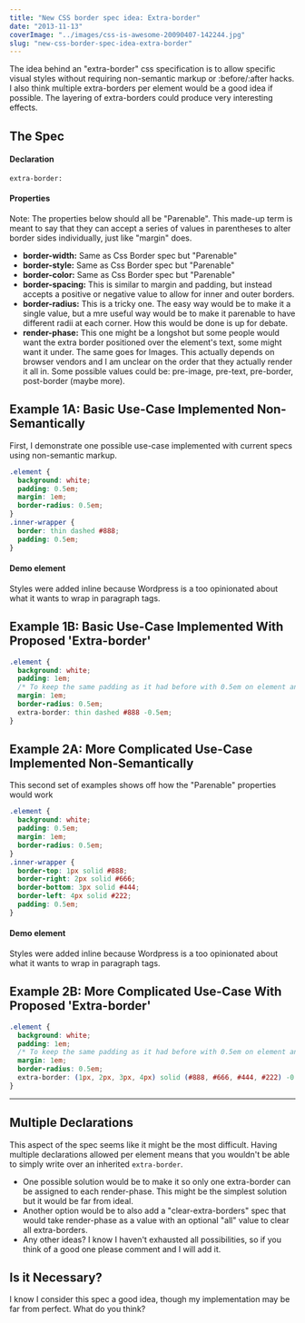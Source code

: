 ```yaml
---
title: "New CSS border spec idea: Extra-border"
date: "2013-11-13"
coverImage: "../images/css-is-awesome-20090407-142244.jpg"
slug: "new-css-border-spec-idea-extra-border"
---
```


The idea behind an "extra-border" css specification is to allow specific visual styles without requiring non-semantic markup or :before/:after hacks. I also think multiple extra-borders per element would be a good idea if possible. The layering of extra-borders could produce very interesting effects.

## The Spec

#### Declaration

`extra-border:`

#### Properties

Note: The properties below should all be "Parenable". This made-up term is meant to say that they can accept a series of values in parentheses to alter border sides individually, just like "margin" does.

- **border-width:** Same as Css Border spec but "Parenable"
- **border-style:** Same as Css Border spec but "Parenable"
- **border-color:** Same as Css Border spec but "Parenable"
- **border-spacing:** This is similar to margin and padding, but instead accepts a positive or negative value to allow for inner and outer borders.
- **border-radius:** This is a tricky one. The easy way would be to make it a single value, but a mre useful way would be to make it parenable to have different radii at each corner. How this would be done is up for debate.
- **render-phase:** This one might be a longshot but some people would want the extra border positioned over the element's text, some might want it under. The same goes for Images. This actually depends on browser vendors and I am unclear on the order that they actually render it all in. Some possible values could be: pre-image, pre-text, pre-border, post-border (maybe more).

## Example 1A: Basic Use-Case Implemented Non-Semantically

First, I demonstrate one possible use-case implemented with current specs using non-semantic markup.

```css
.element {
  background: white;
  padding: 0.5em;
  margin: 1em;
  border-radius: 0.5em;
}
.inner-wrapper {
  border: thin dashed #888;
  padding: 0.5em;
}
```

#### Demo element

Styles were added inline because Wordpress is a too opinionated about what it wants to wrap in paragraph tags.

## Example 1B: Basic Use-Case Implemented With Proposed 'Extra-border'

```css
.element {
  background: white;
  padding: 1em;
  /* To keep the same padding as it had before with 0.5em on element and wrapper */
  margin: 1em;
  border-radius: 0.5em;
  extra-border: thin dashed #888 -0.5em;
}
```

## Example 2A: More Complicated Use-Case Implemented Non-Semantically

This second set of examples shows off how the "Parenable" properties would work

```css
.element {
  background: white;
  padding: 0.5em;
  margin: 1em;
  border-radius: 0.5em;
}
.inner-wrapper {
  border-top: 1px solid #888;
  border-right: 2px solid #666;
  border-bottom: 3px solid #444;
  border-left: 4px solid #222;
  padding: 0.5em;
}
```

#### Demo element

Styles were added inline because Wordpress is a too opinionated about what it wants to wrap in paragraph tags.

## Example 2B: More Complicated Use-Case With Proposed 'Extra-border'

```css
.element {
  background: white;
  padding: 1em;
  /* To keep the same padding as it had before with 0.5em on element and wrapper */
  margin: 1em;
  border-radius: 0.5em;
  extra-border: (1px, 2px, 3px, 4px) solid (#888, #666, #444, #222) -0.5em;
}
```

---

## Multiple Declarations

This aspect of the spec seems like it might be the most difficult. Having multiple declarations allowed per element means that you wouldn't be able to simply write over an inherited `extra-border`.

- One possible solution would be to make it so only one extra-border can be assigned to each render-phase. This might be the simplest solution but it would be far from ideal.
- Another option would be to also add a "clear-extra-borders" spec that would take render-phase as a value with an optional "all" value to clear all extra-borders.
- Any other ideas? I know I haven't exhausted all possibilities, so if you think of a good one please comment and I will add it.

## Is it Necessary?

I know I consider this spec a good idea, though my implementation may be far from perfect. What do you think?
